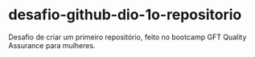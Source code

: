 # desafio-github-dio-1o-repositorio
Desafio de criar um primeiro repositório, feito no bootcamp GFT Quality Assurance para mulheres.

